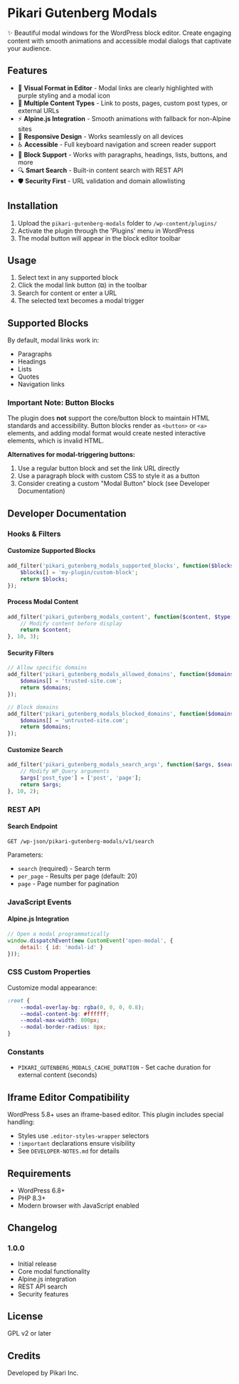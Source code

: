 # Pikari Gutenberg Modals

✨ Beautiful modal windows for the WordPress block editor. Create engaging content with smooth animations and accessible modal dialogs that captivate your audience.

## Features

- 🎨 **Visual Format in Editor** - Modal links are clearly highlighted with purple styling and a modal icon
- 🔗 **Multiple Content Types** - Link to posts, pages, custom post types, or external URLs
- ⚡ **Alpine.js Integration** - Smooth animations with fallback for non-Alpine sites
- 📱 **Responsive Design** - Works seamlessly on all devices
- ♿ **Accessible** - Full keyboard navigation and screen reader support
- 🎯 **Block Support** - Works with paragraphs, headings, lists, buttons, and more
- 🔍 **Smart Search** - Built-in content search with REST API
- 🛡️ **Security First** - URL validation and domain allowlisting

## Installation

1. Upload the `pikari-gutenberg-modals` folder to `/wp-content/plugins/`
2. Activate the plugin through the 'Plugins' menu in WordPress
3. The modal button will appear in the block editor toolbar

## Usage

1. Select text in any supported block
2. Click the modal link button (⧉) in the toolbar
3. Search for content or enter a URL
4. The selected text becomes a modal trigger

## Supported Blocks

By default, modal links work in:
- Paragraphs
- Headings
- Lists
- Quotes
- Navigation links

### Important Note: Button Blocks

The plugin does **not** support the core/button block to maintain HTML standards and accessibility. Button blocks render as `<button>` or `<a>` elements, and adding modal format would create nested interactive elements, which is invalid HTML.

**Alternatives for modal-triggering buttons:**
1. Use a regular button block and set the link URL directly
2. Use a paragraph block with custom CSS to style it as a button
3. Consider creating a custom "Modal Button" block (see Developer Documentation)

## Developer Documentation

### Hooks & Filters

#### Customize Supported Blocks
```php
add_filter('pikari_gutenberg_modals_supported_blocks', function($blocks) {
    $blocks[] = 'my-plugin/custom-block';
    return $blocks;
});
```

#### Process Modal Content
```php
add_filter('pikari_gutenberg_modals_content', function($content, $type, $id) {
    // Modify content before display
    return $content;
}, 10, 3);
```

#### Security Filters
```php
// Allow specific domains
add_filter('pikari_gutenberg_modals_allowed_domains', function($domains) {
    $domains[] = 'trusted-site.com';
    return $domains;
});

// Block domains
add_filter('pikari_gutenberg_modals_blocked_domains', function($domains) {
    $domains[] = 'untrusted-site.com';
    return $domains;
});
```

#### Customize Search
```php
add_filter('pikari_gutenberg_modals_search_args', function($args, $search) {
    // Modify WP_Query arguments
    $args['post_type'] = ['post', 'page'];
    return $args;
}, 10, 2);
```

### REST API

#### Search Endpoint
```
GET /wp-json/pikari-gutenberg-modals/v1/search
```

Parameters:
- `search` (required) - Search term
- `per_page` - Results per page (default: 20)
- `page` - Page number for pagination

### JavaScript Events

#### Alpine.js Integration
```javascript
// Open a modal programmatically
window.dispatchEvent(new CustomEvent('open-modal', {
    detail: { id: 'modal-id' }
}));
```

### CSS Custom Properties

Customize modal appearance:
```css
:root {
    --modal-overlay-bg: rgba(0, 0, 0, 0.8);
    --modal-content-bg: #ffffff;
    --modal-max-width: 800px;
    --modal-border-radius: 8px;
}
```

### Constants

- `PIKARI_GUTENBERG_MODALS_CACHE_DURATION` - Set cache duration for external content (seconds)

## Iframe Editor Compatibility

WordPress 5.8+ uses an iframe-based editor. This plugin includes special handling:
- Styles use `.editor-styles-wrapper` selectors
- `!important` declarations ensure visibility
- See `DEVELOPER-NOTES.md` for details

## Requirements

- WordPress 6.8+
- PHP 8.3+
- Modern browser with JavaScript enabled

## Changelog

### 1.0.0
- Initial release
- Core modal functionality
- Alpine.js integration
- REST API search
- Security features

## License

GPL v2 or later

## Credits

Developed by Pikari Inc.